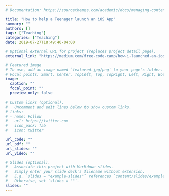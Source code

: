 ```yaml
---
# Documentation: https://sourcethemes.com/academic/docs/managing-content/

title: "How to help a Teenager launch an iOS App"
summary: ""
authors: []
tags: ["Teaching"]
categories: ["Teaching"]
date: 2019-07-27T18:49:40-04:00

# Optional external URL for project (replaces project detail page).
external_link: "https://medium.com/free-code-camp/how-i-launched-an-ios-app-with-a-teenager-926b5a65a991"

# Featured image
# To use, add an image named `featured.jpg/png` to your page's folder.
# Focal points: Smart, Center, TopLeft, Top, TopRight, Left, Right, BottomLeft, Bottom, BottomRight.
image:
  caption: ""
  focal_point: ""
  preview_only: false

# Custom links (optional).
#   Uncomment and edit lines below to show custom links.
# links:
# - name: Follow
#   url: https://twitter.com
#   icon_pack: fab
#   icon: twitter

url_code: ""
url_pdf: ""
url_slides: ""
url_video: ""

# Slides (optional).
#   Associate this project with Markdown slides.
#   Simply enter your slide deck's filename without extension.
#   E.g. `slides = "example-slides"` references `content/slides/example-slides.md`.
#   Otherwise, set `slides = ""`.
slides: ""
---
```

